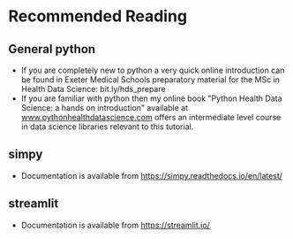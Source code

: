 # Recommended Reading

## General python

* If you are completely new to python a very quick online introduction can be found in Exeter Medical Schools preparatory material for the MSc in Health Data Science: bit.ly/hds_prepare
* If you are familiar with python then my online book "Python Health Data Science: a hands on introduction" available at www.pythonhealthdatascience.com offers an intermediate level course in data science libraries relevant to this tutorial. 

## simpy

* Documentation is available from https://simpy.readthedocs.io/en/latest/

## streamlit

* Documentation is available from https://streamlit.io/